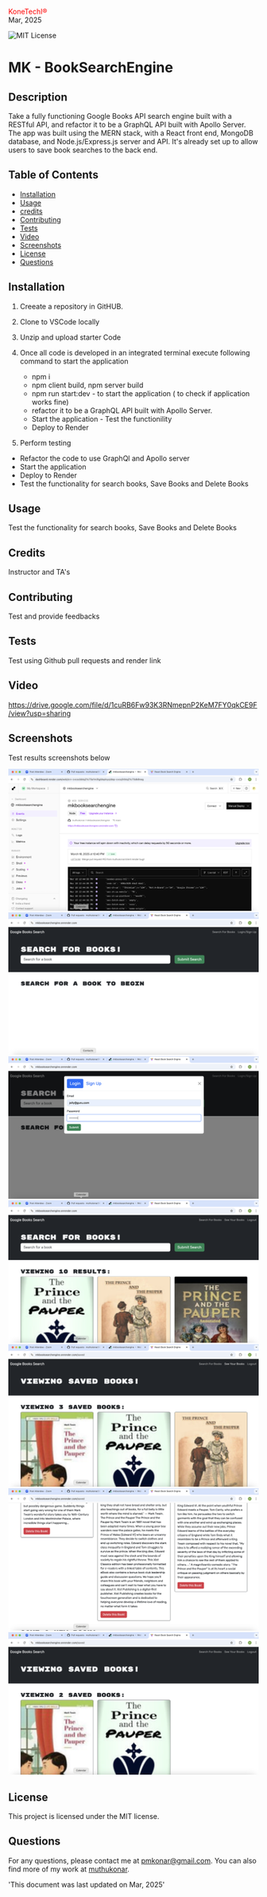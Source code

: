 
<span style="color:red;">KoneTechI®</span> <br>
  Mar, 2025
  
   ![MIT License](https://img.shields.io/badge/license-MIT-green)
    
  # MK - BookSearchEngine

  ## Description
  Take a fully functioning Google Books API search engine built with a RESTful API, and refactor it to be a GraphQL API built with Apollo Server. The app was built using the MERN stack, with a React front end, MongoDB database, and Node.js/Express.js server and API. It's already set up to allow users to save book searches to the back end.


  ## Table of Contents

  - [Installation](#installation)
  - [Usage](#usage)
  - [credits]()
  - [Contributing](#contributing)
  - [Tests](#tests)
  - [Video](#video)
  - [Screenshots](#screenshots)
  - [License](#license)
  - [Questions](#questions)

## Installation
1. Creeate a repository in GitHUB.
2. Clone to VSCode locally 
3. Unzip and upload starter Code 
4. Once all code is developed  in an integrated terminal execute following command to start the application
   - npm  i 
   - npm client build, npm server build 
   - npm run start:dev - to start the application  ( to check if application works fine)
   - refactor it to be a GraphQL API built with Apollo Server.
   - Start the application - Test the functionility
   - Deploy to Render 

 5. Perform testing 
  - Refactor the code to use GraphQl and Apollo server
  - Start the application 
  - Deploy to Render
  - Test the functionality for search books, Save Books and Delete Books
  


## Usage
Test the functionality for search books, Save Books and Delete Books
  


## Credits
Instructor and TA's

## Contributing
Test and provide feedbacks 

 ## Tests
Test using Github pull requests and render link 

## Video

https://drive.google.com/file/d/1cuRB6Fw93K3RNmepnP2KeM7FY0qkCE9F/view?usp=sharing


## Screenshots 
Test results screenshots below



!["Screenshot1”](./client/src/assets/SSS1.png)
!["Screenshot2”](./client/src/assets/SSS2.png)
!["Screenshot3”](./client/src/assets/SSS3.png)
!["Screenshot4”](./client/src/assets/SSS4.png)
!["Screenshot5”](./client/src/assets/SSS5.png)
!["Screenshot6”](./client/src/assets/SSS6.png)
!["Screenshot7”](./client/src/assets/SSS7.png)

## License
This project is licensed under the MIT license.


## Questions
For any questions, please contact me at [pmkonar@gmail.com](mailto:pmkonar@gmail.com).
You can also find more of my work at [muthukonar](https://github.com/muthukonar).



'This document was last updated on Mar, 2025'
